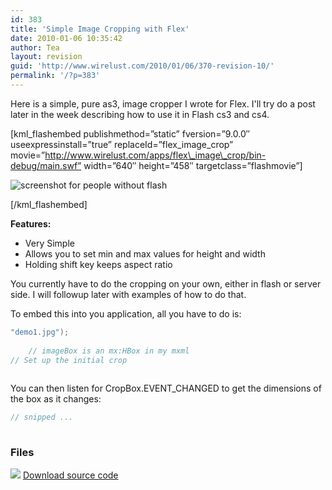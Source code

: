 ```yaml
---
id: 383
title: 'Simple Image Cropping with Flex'
date: 2010-01-06 10:35:42
author: Tea
layout: revision
guid: 'http://www.wirelust.com/2010/01/06/370-revision-10/'
permalink: '/?p=383'
---
```


Here is a simple, pure as3, image cropper I wrote for Flex. I'll try do a post later in the week describing how to use it in Flash cs3 and cs4.

\[kml\_flashembed publishmethod=”static” fversion=”9.0.0″ useexpressinstall=”true” replaceId=”flex\_image\_crop” movie=”http://www.wirelust.com/apps/flex\_image\_crop/bin-debug/main.swf” width=”640″ height=”458″ targetclass=”flashmovie”\]

![screenshot for people without flash](/apps/flex_image_crop/flex_image_crop_20100106.jpg)

\[/kml\_flashembed\]

**Features:**

- Very Simple
- Allows you to set min and max values for height and width
- Holding shift key keeps aspect ratio

You currently have to do the cropping on your own, either in flash or server side. I will followup later with examples of how to do that.

To embed this into you application, all you have to do is:

```actionscript
"demo1.jpg");
	
	// imageBox is an mx:HBox in my mxml
// Set up the initial crop
 
```

You can then listen for CropBox.EVENT\_CHANGED to get the dimensions of the box as it changes:

```javascript
// snipped ...
 
```

### Files

[![](http://www.wirelust.com/img/famfamicons/icons/page_white_put.png)](http://www.wirelust.com/apps/flex_image_crop/flex_image_crop_20100106.zip) [Download source code](http://www.wirelust.com/apps/flex_image_crop/flex_image_crop_20100106.zip)